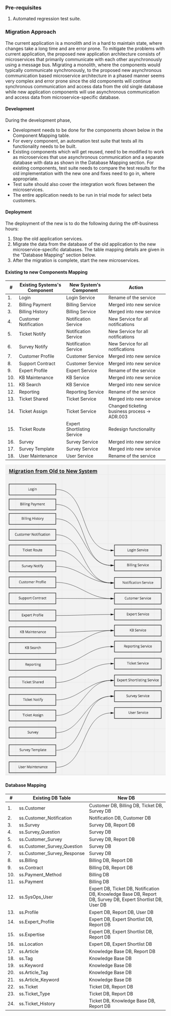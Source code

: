 ### Pre-requisites
1. Automated regression test suite.

### Migration Approach
The current application is a monolith and in a hard to maintain state, where changes take a long time and are error prone. To mitigate the problems with current application, the proposed new application architecture consists of microservices that primarily communicate with each other asynchronously using a message bus. Migrating a monolith, where the components would typically communicate synchronously, to the proposed new asynchronous communication based microservice architecture in a phased manner seems very complex and error prone since the old components will continue synchronous communication and access data from the old single database while new application components will use asynchronous communication and access data from microservice-specific database.

#### Development
During the development phase,
- Development needs to be done for the components shown below in the Component Mapping table.
- For every component, an automation test suite that tests all its functionality needs to be built.
- Existing components which will get reused, need to be modified to work as microservices that use asynchronous communication and a separate database with data as shown in the Database Mapping section. For existing components, test suite needs to compare the test results for the old implementation with the new one and fixes need to go in, where appropriate.
- Test suite should also cover the integration work flows between the microservices.
- The entire application needs to be run in trial mode for select beta customers.

#### Deployment
The deployment of the new  is to do the following during the off-business hours:
1. Stop the old application services.
1. Migrate the data from the database of the old application to the new microservice-specific databases. The table mapping details are given in the "Database Mapping" section below.
1. After the migration is complete, start the new microservices.

#### Existing to new Components Mapping

| # | Existing Systems's Component | New System's Component | Action |
|----|----|----|----|
|1.  | Login                 | Login Service         | Rename of the service                         |
|2.  | Billing Payment       | Billing Service       | Merged into new service                       |
|3.  | Billing History       | Billing Service       | Merged into new service                       |
|4.  | Customer Notification | Notification Service  | New Service for all notifications             |
|5.  | Ticket Notify         | Notification Service  | New Service for all notifications             |
|6.  | Survey Notify         | Notification Service  | New Service for all notifications             |
|7.  | Customer Profile      | Customer Service      | Merged into new service                       |
|8.  | Support Contract      | Customer Service      | Merged into new service                       |
|9.  | Expert Profile        | Expert Service        | Rename of the service                         |
|10. | KB Maintenance        | KB Service            | Merged into new service                       |
|11. | KB Search             | KB Service            | Merged into new service                       |
|12. | Reporting             | Reporting Service     | Rename of the service                         |
|13. | Ticket Shared         | Ticket Service        | Merged into new service                       |
|14. | Ticket Assign         | Ticket Service        | Changed ticketing business process -> ADR.003 |
|15. | Ticket Route          | Expert Shortlisting Service        | Redesign functionality                        |
|16. | Survey                | Survey Service        | Merged into new service                       |
|17. | Survey Template       | Survey Service        | Merged into new service                       |
|18. | User Maintenance      | User Service          | Rename of the service                         |

![Mapping of components](./img/ServiceMapping.png)

#### Database Mapping
| # | Existing DB Table | New DB |
|----|----|----|
|1.  | ss.Customer                   | Customer DB, Billing DB, Ticket DB, Survey DB |
|2.  | ss.Customer_Notification      | Notification DB, Customer DB  |
|3.  | ss.Survey                     | Survey DB, Report DB  |
|4.  | ss.Survey_Question            | Survey DB  |
|5.  | ss.Customer_Survey            | Survey DB, Report DB  |
|6.  | ss.Customer_Survey_Question   | Survey DB  |
|7.  | ss.Customer_Survey_Response   | Survey DB  |
|8.  | ss.Billing                    | Billing DB, Report DB |
|9.  | ss.Contract                   | Billing DB, Report DB |
|10. | ss.Payment_Method             | Billing DB |
|11. | ss.Payment                    | Billing DB |
|12. | ss.SysOps_User                | Expert DB, Ticket DB, Notification DB, Knowledge Base DB, Report DB, Survey DB, Expert Shortlist DB, User DB  |
|13. | ss.Profile                    | Expert DB, Report DB, User DB  |
|14. | ss.Expert_Profile             | Expert DB, Expert Shortlist DB, Report DB  |
|15. | ss.Expertise                  | Expert DB, Expert Shortlist DB, Report DB  |
|16. | ss.Location                   | Expert DB, Expert Shortlist DB  |
|17. | ss.Article                    | Knowledge Base DB, Report DB  |
|18. | ss.Tag                        | Knowledge Base DB  |
|19. | ss.Keyword                    | Knowledge Base DB  |
|20. | ss.Article_Tag                | Knowledge Base DB  |
|21. | ss.Article_Keyword            | Knowledge Base DB  |
|22. | ss.Ticket                     | Ticket DB, Report DB  |
|23. | ss.Ticket_Type                | Ticket DB, Report DB |
|24. | ss.Ticket_History             | Ticket DB, Knowledge Base DB, Report DB  |
